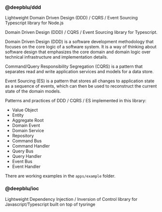 ### @deepblu/ddd
Lightweight Domain Driven Design (DDD) / CQRS / Event Sourcing Typescript library for Node.js

Domain Driven Design (DDD) / CQRS / Event Sourcing library for Typescript.

Domain Driven Design (DDD) is a software development methodology that focuses on the core logic of a software system. It is a way of thinking about software design that emphasizes the core domain and domain logic over technical infrastructure and implementation details.

Command/Query Responsibility Segregation (CQRS) is a pattern that separates read and write application services and models for a data store.

Event Sourcing (ES) is a pattern that stores all changes to application state as a sequence of events, which can then be used to reconstruct the current state of the domain models.

Patterns and practices of DDD / CQRS / ES implemented in this library:

- Value Object
- Entity
- Aggregate Root
- Domain Event
- Domain Service
- Repository
- Command Bus
- Command Handler
- Query Bus
- Query Handler
- Event Bus
- Event Handler

There are working examples in the `apps/example` folder.

### @deepblu/ioc
Lightweight Dependency Injection / Inversion of Control library for Javascript/Typescript built on top of tysringe
